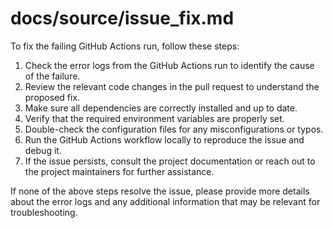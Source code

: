 # docs/source/issue_fix.md

To fix the failing GitHub Actions run, follow these steps:

1. Check the error logs from the GitHub Actions run to identify the cause of the failure.
2. Review the relevant code changes in the pull request to understand the proposed fix.
3. Make sure all dependencies are correctly installed and up to date.
4. Verify that the required environment variables are properly set.
5. Double-check the configuration files for any misconfigurations or typos.
6. Run the GitHub Actions workflow locally to reproduce the issue and debug it.
7. If the issue persists, consult the project documentation or reach out to the project maintainers for further assistance.

If none of the above steps resolve the issue, please provide more details about the error logs and any additional information that may be relevant for troubleshooting.
